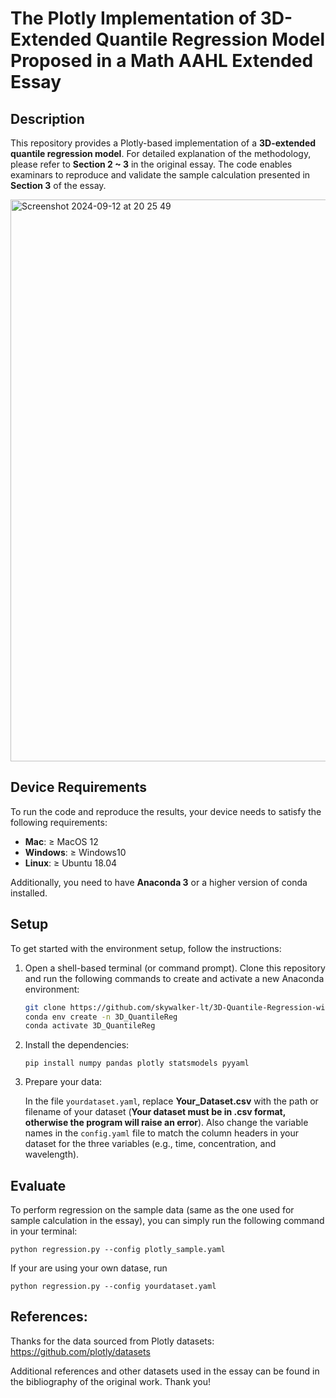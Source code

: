 # The Plotly Implementation of 3D-Extended Quantile Regression Model Proposed in a Math AAHL Extended Essay

## Description

This repository provides a Plotly-based implementation of a **3D-extended quantile regression model**. For detailed explanation of the methodology, please refer to **Section 2 ~ 3** in the original essay. The code enables examinars to reproduce and validate the sample calculation presented in **Section 3** of the essay.

<img width="899" alt="Screenshot 2024-09-12 at 20 25 49" src="https://github.com/user-attachments/assets/08a1eea5-4891-4f6d-96b2-899793713178">


## Device Requirements

To run the code and reproduce the results, your device needs to satisfy the following requirements:

- **Mac**: ≥ MacOS 12
- **Windows**: ≥ Windows10
- **Linux**: ≥ Ubuntu 18.04

Additionally, you need to have **Anaconda 3** or a higher version of conda installed.

## Setup

To get started with the environment setup, follow the instructions:

1. Open a shell-based terminal (or command prompt). Clone this repository and run the following commands to create and activate a new Anaconda environment:

   ```bash
   git clone https://github.com/skywalker-lt/3D-Quantile-Regression-with-elliptical-approximation.git
   conda env create -n 3D_QuantileReg
   conda activate 3D_QuantileReg
   ```
2. Install the dependencies:

   ```
   pip install numpy pandas plotly statsmodels pyyaml
   ```
3. Prepare your data:

   In the file ```yourdataset.yaml```, replace **Your_Dataset.csv** with the path or filename of your dataset (**Your dataset must be in .csv format, otherwise the program will raise an error**).
   Also change the variable names in the ```config.yaml``` file to match the column headers in your dataset for the three variables (e.g., time, concentration, and wavelength).

## Evaluate

To perform regression on the sample data (same as the one used for sample calculation in the essay), you can simply run the following command in your terminal:

   ```
   python regression.py --config plotly_sample.yaml
   ```
   
If your are using your own datase, run

   ```
   python regression.py --config yourdataset.yaml
   ```
## References:

Thanks for the data sourced from Plotly datasets:
https://github.com/plotly/datasets

Additional references and other datasets used in the essay can be found in the bibliography of the original work. Thank you!
